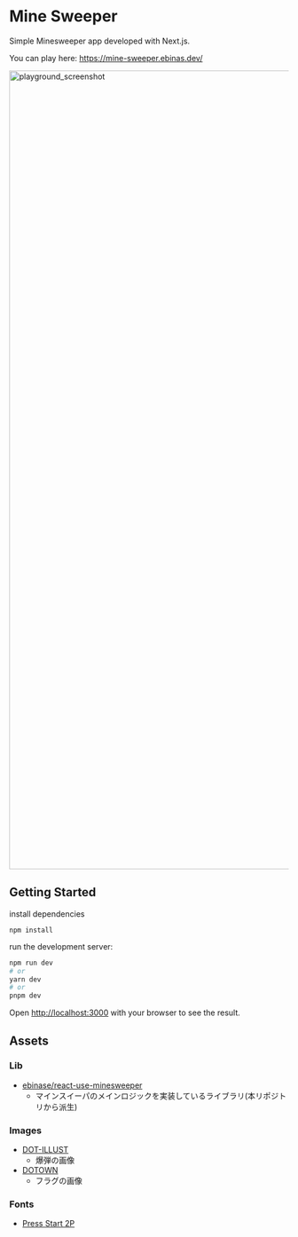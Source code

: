# Mine Sweeper 
Simple Minesweeper app developed with Next.js.

You can play here: https://mine-sweeper.ebinas.dev/

<img width="1440" alt="playground_screenshot" src="https://github.com/ebinase/mine-sweeper/assets/54468945/da4a609c-8213-47c9-86c9-90fbae6f5103">


## Getting Started

install dependencies

```
npm install
```

run the development server:

```bash
npm run dev
# or
yarn dev
# or
pnpm dev
```

Open [http://localhost:3000](http://localhost:3000) with your browser to see the result.

## Assets
### Lib
- [ebinase/react-use-minesweeper](https://github.com/ebinase/react-use-minesweeper)
  - マインスイーパのメインロジックを実装しているライブラリ(本リポジトリから派生)

### Images
- [DOT-ILLUST](https://dot-illust.net/)
  - 爆弾の画像
- [DOTOWN](https://dotown.maeda-design-room.net/)
  - フラグの画像

### Fonts
- [Press Start 2P](https://fonts.google.com/specimen/Press+Start+2P)
